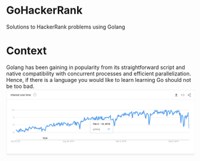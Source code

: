 # GoHackerRank
Solutions to HackerRank problems using Golang

# Context
Golang has been gaining in popularity from its straightforward script and native compatibility with concurrent processes and efficient parallelization. Hence, if there is a language you would like to learn learning Go should not be too bad.
![golang](https://github.com/AlaaMahi/GoHackerRank/blob/master/Golang_trend.png)
